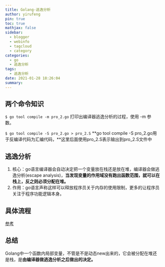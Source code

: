 ```yaml
---
title: Golang-逃逸分析
author: yirufeng
pin: true
toc: true
mathjax: false
sidebar:
  - blogger
  - webinfo
  - tagcloud
  - category
categories:
  - go
  - 逃逸分析
tags:
  - 逃逸分析
date: 2021-01-28 18:26:04
summary:
---
```


## 两个命令知识
`$ go tool compile -m pro_2.go` 打印出编译器逃逸分析的过程，使用 -m 参数。

`$ go tool compile -S pro_2.go > pro_2.S`  **go tool compile -S pro_2.go用于反编译代码为汇编代码，**这里后面使用pro_2.S表示输出到pro_2.S文件中


## 逃逸分析
1. 核心：go语言编译器会自动决定把一个变量放在栈还是放在堆，编译器会做逃逸分析(escape analysis)，**当发现变量的作用域没有跑出函数范围，就可以在栈上，反之则必须分配在堆。**
2. 作用：go语言声称这样可以释放程序员关于内存的使用限制，更多的让程序员关注于程序功能逻辑本身。

## 具体流程
[参考](https://www.kancloud.cn/aceld/golang/1958306)

## 总结
Golang中一个函数内局部变量，不管是不是动态new出来的，它会被分配在堆还是栈，是**由编译器做逃逸分析之后做出的决定。**


<!-- more -->

